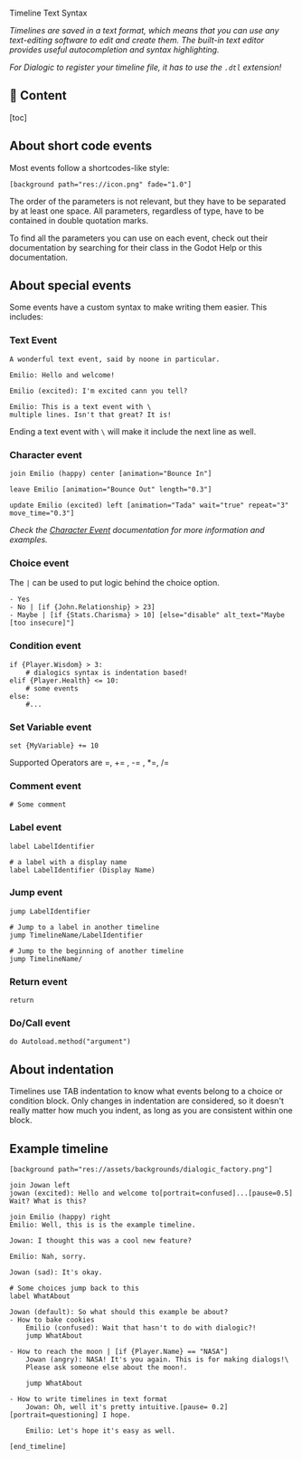 <div class="header-banner dawn">
     <div class="header-label dawn">Timeline Text Syntax</div>
</div>

*Timelines are saved in a text format, which means that you can use any text-editing software to edit and create them. The built-in text editor provides useful autocompletion and syntax highlighting.*

*For Dialogic to register your timeline file, it has to use the `.dtl` extension!*

## 📜 Content

[toc]

## About short code events

Most events follow a shortcodes-like style:

```dtl
[background path="res://icon.png" fade="1.0"]
```

The order of the parameters is not relevant, but they have to be separated by at least one space. All parameters, regardless of type, have to be contained in double quotation marks.

To find all the parameters you can use on each event, check out their documentation by searching for their class in the Godot Help or this documentation.

## About special events

Some events have a custom syntax to make writing them easier. This includes:

### Text Event

```dtl
A wonderful text event, said by noone in particular.

Emilio: Hello and welcome!

Emilio (excited): I'm excited cann you tell?

Emilio: This is a text event with \
multiple lines. Isn't that great? It is!
```

Ending a text event with `\` will make it include the next line as well.

### Character event

```dtl
join Emilio (happy) center [animation="Bounce In"]

leave Emilio [animation="Bounce Out" length="0.3"]

update Emilio (excited) left [animation="Tada" wait="true" repeat="3" move_time="0.3"]
```

*Check the [Character Event](./event-character.md) documentation for more information and examples.*

### Choice event

The `|` can be used to put logic behind the choice option.

```dtl
- Yes
- No | [if {John.Relationship} > 23]
- Maybe | [if {Stats.Charisma} > 10] [else="disable" alt_text="Maybe [too insecure]"]
```

### Condition event

```dtl
if {Player.Wisdom} > 3:
    # dialogics syntax is indentation based!
elif {Player.Health} <= 10:
    # some events
else:
    #...
```

### Set Variable event

```dtl
set {MyVariable} += 10
```

Supported Operators are =, += , -= , *=, /=

### Comment event

```dtl
# Some comment
```

### Label event

```dtl
label LabelIdentifier

# a label with a display name
label LabelIdentifier (Display Name)
```

### Jump event

```dtl
jump LabelIdentifier

# Jump to a label in another timeline
jump TimelineName/LabelIdentifier

# Jump to the beginning of another timeline
jump TimelineName/
```

### Return event

```dtl
return
```

### Do/Call event

```dtl
do Autoload.method("argument")
```

## About indentation

Timelines use TAB indentation to know what events belong to a choice or condition block. Only changes in indentation are considered, so it doesn't really matter how much you indent, as long as you are consistent within one block.

## Example timeline

```dtl
[background path="res://assets/backgrounds/dialogic_factory.png"]

join Jowan left
jowan (excited): Hello and welcome to[portrait=confused]...[pause=0.5] Wait? What is this?

join Emilio (happy) right
Emilio: Well, this is is the example timeline.

Jowan: I thought this was a cool new feature?

Emilio: Nah, sorry.

Jowan (sad): It's okay.

# Some choices jump back to this
label WhatAbout

Jowan (default): So what should this example be about?
- How to bake cookies
    Emilio (confused): Wait that hasn't to do with dialogic?!
    jump WhatAbout

- How to reach the moon | [if {Player.Name} == "NASA"]
    Jowan (angry): NASA! It's you again. This is for making dialogs!\
    Please ask someone else about the moon!.
    
    jump WhatAbout

- How to write timelines in text format
    Jowan: Oh, well it's pretty intuitive.[pause= 0.2][portrait=questioning] I hope.
    
    Emilio: Let's hope it's easy as well.

[end_timeline]
```
